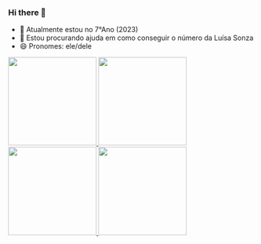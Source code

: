 ### Hi there 👋


- 🌱 Atualmente estou no 7°Ano (2023)
- 🤔 Estou procurando ajuda em como conseguir o número da Luísa Sonza
- 😄 Pronomes: ele/dele

<div>
<a href="https://github.com/pedro-s-berne"> <img height="180" src="https://github-readne-stats.vercel.app/api?username-pedro-s-berne&show_icons-true&theme-dracula&include_all_commits-true&count_private-true"/> <img height="180" src="https://github-readme-stats.vercel.app/apl/top-langs/?username=pedro-s-berne&layout-compact&langs_count=16&theme-dracula"/>
</div>
  
<div>
<a href="https://github.com/rafaballerini"> <img height="180" src="https://github-readne-stats.vercel.app/api?username-rafaballerini&show_icons-true&theme-dracula&include_all_commits-true&count_private-true"/> <img height="180" src="https://github-readme-stats.vercel.app/apl/top-langs/?username=rafaballerini&layout-compact&langs_count=16&theme-dracula"/> </div>
